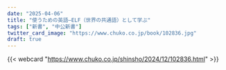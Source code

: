 ```yaml
---
date: "2025-04-06"
title: "使うための英語―ELF（世界の共通語）として学ぶ"
tags: ["新書", "中公新書"]
twitter_card_image: "https://www.chuko.co.jp/book/102836.jpg"
draft: true
---
```


{{< webcard "https://www.chuko.co.jp/shinsho/2024/12/102836.html" >}}
